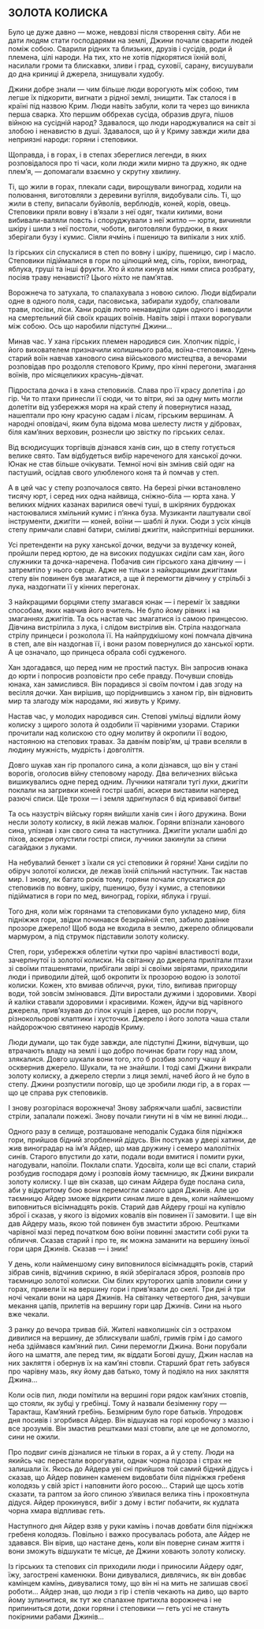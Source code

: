 ## ЗОЛОТА КОЛИСКА

Було це дуже давно — може, невдовзі після створення світу.
Аби не дати людям стати господарями на землі, Джини почали сварити людей поміж собою.
Сварили рідних та близьких, друзів і сусідів, роди й племена, цілі народи.
На тих, хто не хотів підкорятися їхній волі, насилали громи та блискавки, зливи і град, суховії, сарану, висушували до дна криниці й джерела, знищували худобу.

Джини добре знали — чим більше люди ворогують між собою, тим легше їх підкорити, вигнати з рідної землі, знищити.
Так сталося і в країні під назвою Крим.
Люди навіть забули, коли та через що виникла перша сварка.
Хто першим оббрехав сусіда, образив друга, пішов війною на сусідній народ?
Здавалося, що люди народжувалися на світ зі злобою і ненавистю в душі.
Здавалося, що й у Криму завжди жили два неприязні народи: горяни і степовики.

Щоправда, і в горах, і в степах збереглися легенди, в яких розповідалося про ті часи, коли люди жили мирно та дружно, як одне плем’я, — допомагали взаємно у скрутну хвилину.

Ті, що жили в горах, плекали сади, вирощували виноград, ходили на полювання, виготовляли з деревини вугілля, видобували сіль.
Ті, що жили в степу, випасали буйволів, верблюдів, коней, корів, овець.
Степовики пряли вовну і в’язали з неї одяг, ткали килими, вони вибивали-валяли повсть і споруджували з неї житло — юрти, вичиняли шкіру і шили з неї постоли, чоботи, виготовляли бурдюки, в яких зберігали бузу і кумис.
Сіяли ячмінь і пшеницю та випікали з них хліб.

Із гірських сіл спускалися в степ по вовну і шкіру, пшеницю, сир і масло.
Степовики підіймалися в гори по цілющий мед, сіль, горіхи, виноград, яблука, груші та інші фрукти.
Хто й коли кинув між ними списа розбрату, посіяв траву ненависті?
Цього ніхто не пам’ятав.

Ворожнеча то затухала, то спалахувала з новою силою.
Люди відбирали одне в одного поля, сади, пасовиська, забирали худобу, спалювали трави, посіви, ліси.
Хани родів люто ненавиділи один одного і виводили на смертельний бій своїх кращих воїнів.
Навіть звірі і птахи ворогували між собою.
Ось що наробили підступні Джини...

Минав час.
У хана гірських племен народився син.
Хлопчик підріс, і його вихователем призначили колишнього раба, воїна-степовика.
Удень старий воїн навчав ханового сина військового мистецтва, а вечорами розповідав про роздолля степового Криму, про кінні перегони, змагання воїнів, про місяцеликих красунь-дівчат.

Підростала дочка і в хана степовиків.
Слава про її красу долетіла і до гір.
Чи то птахи принесли її сюди, чи то вітри, які за одну мить могли долетіти від узбережжя моря на край степу й повернутися назад, нашептали про юну красуню садам і лісам, гірським вершинам.
А народні оповідачі, яким була відома мова шелесту листя у дібровах, біля кам’яних верховин, рознесли цю звістку по гірських селах.

Від всюдисущих торгівців дізнався ханів син, що в степу готується велике свято.
Там відбудеться вибір нареченого для ханської дочки.
Юнак не став більше очікувати.
Темної ночі він змінив свій одяг на пастуший, осідлав свого улюбленого коня та й помчав у степ.

А в цей час у степу розпочалося свято.
На березі річки встановлено тисячу юрт, і серед них одна найвища, сніжно-біла — юрта хана.
У великих мідних казанах варилися овечі туші, в шкіряних бурдюках настоювалися хмільний кумис і п’янка буза.
Музиканти лаштували свої інструменти, джигіти — коней, воїни — шаблі й луки.
Сюди з усіх кінців степу примчали славні батири, сміливі джигіти, найспритніші вершники.

Усі претенденти на руку ханської дочки, ведучи за вуздечку коней, пройшли перед юртою, де на високих подушках сиділи сам хан, його служники та дочка-наречена.
Побачив син гірського хана дівчину — і затремтіло у нього серце.
Адже не тільки з найкращими джигітами степу він повинен був змагатися, а ще й перемогти дівчину у стрільбі з лука, наздогнати її у кінних перегонах.

З найкращими борцями степу змагався юнак — і переміг їх завдяки способам, яких навчив його вчитель.
Не було йому рівних і на змаганнях джигітів.
Та ось настав час змагатися із самою принцесою.
Дівчина вистрілила з лука, і слідом вистрілив він.
Стріла наздогнала стрілу принцеси і розколола її.
На найпрудкішому коні помчала дівчина в степ, але він наздогнав її, і вони разом повернулися до ханської юрти.
А це означало, що принцеса обрала собі судженого.

Хан здогадався, що перед ним не простий пастух.
Він запросив юнака до юрти і попросив розповісти про себе правду.
Почувши сповідь юнака, хан замислився.
Він порадився зі своїм почтом і дав згоду на весілля дочки.
Хан вирішив, що поріднившись з ханом гір, він відновить мир та злагоду між народами, які живуть у Криму.

Настав час, у молодих народився син.
Степові умільці відлили йому колиску з щирого золота й оздобили її чарівними узорами.
Старики прочитали над колискою сто одну молитву й окропили її водою, настояною на степових травах.
За давнім повір’ям, ці трави вселяли в людину мужність, мудрість і довголіття.

Довго шукав хан гір пропалого сина, а коли дізнався, що він у стані ворогів, оголосив війну степовому народу.
Два величезних війська вишикувались одне перед одним.
Лучники натягали тугі луки, джигіти поклали на загривки коней гострі шаблі, аскери виставили наперед разючі списи.
Ще трохи — і земля здригнулася б від кривавої битви!

Та ось назустріч війську горян вийшли ханів син і його дружина.
Вони несли золоту колиску, в якій лежав малюк.
Горяни впізнали ханового сина, упізнав і хан свого сина та наступника.
Джигіти уклали шаблі до піхов, аскери опустили гострі списи, лучники закинули за спини сагайдаки з луками.

На небувалий бенкет з їхали ся усі степовики й горяни!
Хани сиділи по обіруч золотої колиски, де лежав їхній спільний наступник.
Так настав мир.
І знову, як багато років тому, горяни почали спускатися до степовиків по вовну, шкіру, пшеницю, бузу і кумис, а степовики підійматися в гори по мед, виноград, горіхи, яблука і груші.

Того дня, коли між горянами та степовиками було укладено мир, біля підніжжя гори, звідки починався безкрайній степ, забило дзвінке прозоре джерело!
Щоб вода не входила в землю, джерело облицювали мармуром, а під струмок підставили золоту колиску.

Степ, гори, узбережжя облетіли чутки про чарівні властивості води, зачерпнутої із золотої колиски.
На світанку до джерела прилітали птахи зі своїми пташенятами, прибігали звірі зі своїми звірятами, приходили люди і приводили дітей, щоб окропити їх прозорою водою із золотої колиски.
Кожен, хто вмивав обличчя, руки, тіло, випивав пригорщу води, той зовсім змінювався.
Діти виростали дужими і здоровими.
Хворі й каліки ставали здоровими і красивими.
Кожен, йдучи від чарівного джерела, прив’язував до гілок кущів і дерев, що росли поруч, різнокольорові клаптики і хусточки.
Джерело і його золота чаша стали найдорожчою святинею народів Криму.

Люди думали, що так буде завжди, але підступні Джини, відчувши, що втрачають владу на землі і що добро починає брати гору над злом, злякалися.
Довго шукали вони того, хто б розбив золоту чашу й осквернив джерело.
Шукали, та не знайшли.
І тоді самі Джини викрали золоту колиску, а джерело стерли з лиця землі, начеб його й не було в степу.
Джини розпустили поговір, що це зробили люди гір, а в горах — що це справа рук степовиків.

І знову розгорілася ворожнеча!
Знову забряжчали шаблі, засвистіли стріли, запалали пожежі.
Знову почали гинути ні в чім не винні люди...

Одного разу в селище, розташоване неподалік Судака біля підніжжя гори, прийшов бідний згорблений дідусь.
Він постукав у двері хатини, де жив виноградар на ім’я Айдер, що мав дружину і семеро малолітніх синів.
Старого впустили до хати, подали води вмитися і помити руки, нагодували, напоїли.
Поклали спати.
Удосвіта, коли ще всі спали, старий розбудив господаря дому і розповів йому таємницю, як Джини викрали золоту колиску.
І ще він сказав, що синам Айдера буде послана сила, аби у відкритому бою вони перемогли самого царя Джинів.
Але цю таємницю Айдер зможе відкрити синам лише в день, коли найменшому виповниться вісімнадцять років.
Старий дав Айдеру гроші на купівлю зброї і сказав, у якого із відомих ковалів він повинен її замовити.
І ще він дав Айдеру мазь, якою той повинен був змастити зброю.
Рештками чарівної мазі перед початком бою воїни повинні змастити собі руки та обличчя.
Сказав старий і про те, як можна заманити на вершину їхньої гори царя Джинів.
Сказав — і зник!

У день, коли найменшому сину виповнилося вісімнадцять років, старий зібрав синів, відчинив скриню, в якій зберігалася зброя, розповів про таємницю золотої колиски.
Сім білих круторогих цапів зловили сини у горах, привели їх на вершину гори і прив’язали до скелі.
Три дні й три ночі чекали вони на царя Джинів.
На світанку четвертого дня, зачувши мекання цапів, прилетів на вершину гори цар Джинів.
Сини на нього вже чекали.

З ранку до вечора тривав бій.
Жителі навколишніх сіл з острахом дивилися на вершину, де зблискували шаблі, гримів грім і до самого неба здіймався кам’яний пил.
Сини перемогли Джина.
Вони порубали його на шмаття, але перед тим, як віддати Богові душу, Джин наслав на них закляття і обернув їх на кам’яні стовпи.
Старший брат геть забувся про чарівну мазь, яку йому дав батько, тому й подіяло на них закляття Джина...

Коли осів пил, люди помітили на вершині гори рядок кам’яних стовпів, що стояли, як зубці у гребінці.
Тому й назвали безіменну гору — Таракташ, Кам’яний гребінь.
Безмірним було горе батьків.
Упродовж дня посивів і згорбився Айдер.
Він відшукав на горі коробочку з маззю і все зрозумів.
Він змастив рештками мазі стовпи, але це не допомогло, сини не ожили.

Про подвиг синів дізналися не тільки в горах, а й у степу.
Люди на якийсь час перестали ворогувати, однак чорна підозра і страх не залишали їх.
Якось до Айдера уві сні прийшов той самий бідний дідусь і сказав, що Айдер повинен каменем видовбати біля підніжжя гребеня колодязь у свій зріст і наповнити його росою...
Старий ще щось хотів сказати, та раптом за його спиною з’явилася велика тінь і проковтнула дідуся.
Айдер прокинувся, вибіг з дому і встиг побачити, як кудлата чорна хмара відпливає геть.

Наступного дня Айдер взяв у руки камінь і почав довбати біля підніжжя гребеня колодязь.
Повільно і важко просувалась робота, але Айдер не здавався.
Він вірив, що настане день, коли він поверне синам життя і вони зможуть відшукати те місце, де Джини ховають золоту колиску.

Із гірських та степових сіл приходили люди і приносили Айдеру одяг, їжу, загострені каменюки.
Вони дивувалися, дивлячись, як він довбає камінцем камінь, дивувалися тому, що він ні на мить не залишав своєї роботи...
Айдер знав, що люди з гір і степів чекають на диво, що варто йому зупинитися, як тут же спалахне притихла ворожнеча і не припиниться доти, доки горяни і степовики — геть усі не стануть покірними рабами Джинів...
